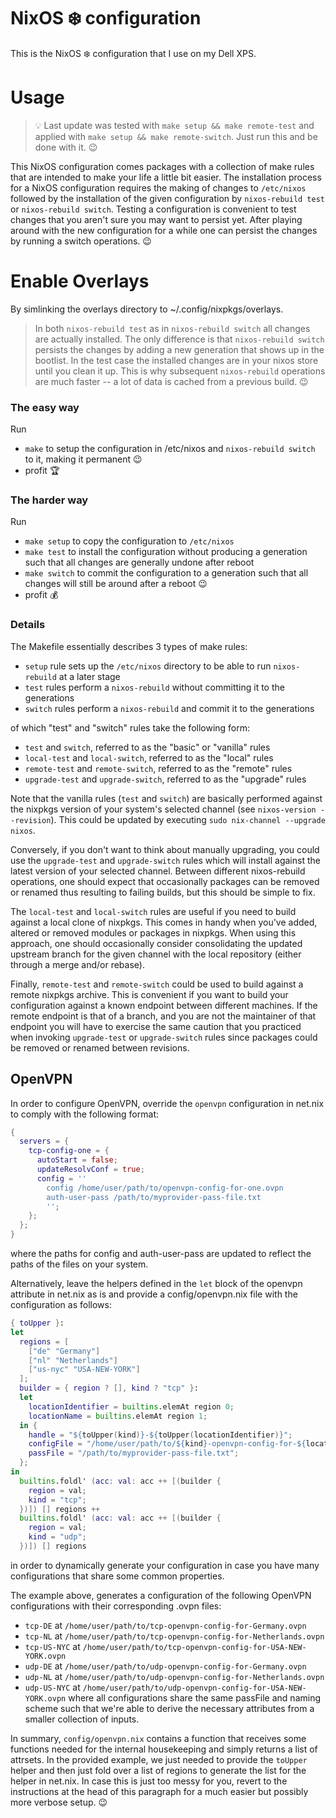 # NixOS :snowflake: configuration

This is the NixOS :snowflake: configuration that I use on my Dell XPS.

# Usage

> :bulb: Last update was tested with `make setup && make remote-test` and
> applied with `make setup && make remote-switch`. Just run this and be done
> with it. :wink:


This NixOS configuration comes packages with a collection of make rules that
are intended to make your life a little bit easier. The installation process
for a NixOS configuration requires the making of changes to `/etc/nixos`
followed by the installation of the given configuration by `nixos-rebuild test`
or `nixos-rebuild switch`. Testing a configuration is convenient to test
changes that you aren't sure you may want to persist yet. After playing around
with the new configuration for a while one can persist the changes by running a
switch operations. :wink:

# Enable Overlays

By simlinking the overlays directory to ~/.config/nixpkgs/overlays.

> In both `nixos-rebuild test` as in `nixos-rebuild switch` all changes are
> actually installed. The only difference is that `nixos-rebuild switch`
> persists the changes by adding a new generation that shows up in the
> bootlist. In the test case the installed changes are in your nixos store
> until you clean it up. This is why subsequent `nixos-rebuild` operations are
> much faster -- a lot of data is cached from a previous build. :wink:

### The easy way

Run
 - `make` to setup the configuration in /etc/nixos and `nixos-rebuild switch`
   to it, making it permanent :wink:
 - profit :trophy:

### The harder way

Run
 - `make setup` to copy the configuration to `/etc/nixos`
 - `make test` to install the configuration without producing a generation such
   that all changes are generally undone after reboot
 - `make switch` to commit the configuration to a generation such that all
   changes will still be around after a reboot :wink:
 - profit :moneybag:

### Details

The Makefile essentially describes 3 types of make rules:
 - `setup` rule sets up the `/etc/nixos` directory to be able to run
   `nixos-rebuild` at a later stage
 - `test` rules perform a `nixos-rebuild` without committing it to the
   generations
 - `switch` rules perform a `nixos-rebuild` and commit it to the generations

of which "test" and "switch" rules take the following form:
 - `test` and `switch`, referred to as the "basic" or "vanilla" rules
 - `local-test` and `local-switch`, referred to as the "local" rules
 - `remote-test` and `remote-switch`, referred to as the "remote" rules
 - `upgrade-test` and `upgrade-switch`, referred to as the "upgrade" rules

Note that the vanilla rules (`test` and `switch`) are basically performed
against the nixpkgs version of your system's selected channel (see
`nixos-version --revision`).  This could be updated by executing `sudo
nix-channel --upgrade nixos`.

Conversely, if you don't want to think about manually upgrading, you could use
the `upgrade-test` and `upgrade-switch` rules which will install against the
latest version of your selected channel. Between different nixos-rebuild
operations, one should expect that occasionally packages can be removed or
renamed thus resulting to failing builds, but this should be simple to fix.

The `local-test` and `local-switch` rules are useful if you need to build
against a local clone of nixpkgs. This comes in handy when you've added,
altered or removed modules or packages in nixpkgs. When using this approach,
one should occasionally consider consolidating the updated upstream branch for
the given channel with the local repository (either through a merge and/or
rebase).

Finally, `remote-test` and `remote-switch` could be used to build against a
remote nixpkgs archive. This is convenient if you want to build your
configuration against a known endpoint between different machines. If the
remote endpoint is that of a branch, and you are not the maintainer of that
endpoint you will have to exercise the same caution that you practiced when
invoking `upgrade-test` or `upgrade-switch` rules since packages could be
removed or renamed between revisions.

## OpenVPN

In order to configure OpenVPN, override the `openvpn` configuration in net.nix
to comply with the following format:

```nix
{
  servers = {
    tcp-config-one = {
      autoStart = false;
      updateResolvConf = true;
      config = ''
        config /home/user/path/to/openvpn-config-for-one.ovpn
        auth-user-pass /path/to/myprovider-pass-file.txt
        '';
    };
  };
}
```

where the paths for config and auth-user-pass are updated to reflect
the paths of the files on your system.

Alternatively, leave the helpers defined in the `let` block of the openvpn
attribute in net.nix as is and provide a config/openvpn.nix file with the
configuration as follows:

```nix
{ toUpper }:
let
  regions = [
    ["de" "Germany"]
    ["nl" "Netherlands"]
    ["us-nyc" "USA-NEW-YORK"]
  ];
  builder = { region ? [], kind ? "tcp" }:
  let
    locationIdentifier = builtins.elemAt region 0;
    locationName = builtins.elemAt region 1;
  in {
    handle = "${toUpper(kind)}-${toUpper(locationIdentifier)}";
    configFile = "/home/user/path/to/${kind}-openvpn-config-for-${locationName}.ovpn";
    passFile = "/path/to/myprovider-pass-file.txt";
  };
in
  builtins.foldl' (acc: val: acc ++ [(builder {
    region = val;
    kind = "tcp";
  })]) [] regions ++
  builtins.foldl' (acc: val: acc ++ [(builder {
    region = val;
    kind = "udp";
  })]) [] regions
```

in order to dynamically generate your configuration in case you have many
configurations that share some common properties.

The example above, generates a configuration of the following OpenVPN
configurations with their corresponding .ovpn files:
 - `tcp-DE` at `/home/user/path/to/tcp-openvpn-config-for-Germany.ovpn`
 - `tcp-NL` at `/home/user/path/to/tcp-openvpn-config-for-Netherlands.ovpn`
 - `tcp-US-NYC` at `/home/user/path/to/tcp-openvpn-config-for-USA-NEW-YORK.ovpn`
 - `udp-DE` at `/home/user/path/to/udp-openvpn-config-for-Germany.ovpn`
 - `udp-NL` at `/home/user/path/to/udp-openvpn-config-for-Netherlands.ovpn`
 - `udp-US-NYC` at `/home/user/path/to/udp-openvpn-config-for-USA-NEW-YORK.ovpn`
where all configurations share the same passFile and naming scheme such that
we're able to derive the necessary attributes from a smaller collection of
inputs.

In summary, `config/openvpn.nix` contains a function that receives some
functions needed for the internal housekeeping and simply returns a list of
attrsets. In the provided example, we just needed to provide the `toUpper`
helper and then just fold over a list of regions to generate the list
for the helper in net.nix. In case this is just too messy for you, revert to
the instructions at the head of this paragraph for a much easier but possibly
more verbose setup. :wink:
